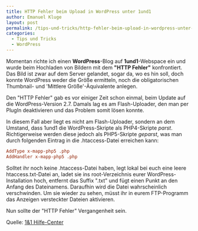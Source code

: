 ```yaml
---
title: HTTP Fehler beim Upload in WordPress unter 1und1
author: Emanuel Kluge
layout: post
permalink: /tips-und-tricks/http-fehler-beim-upload-in-wordpress-unter-1und1/
categories:
  - Tips und Tricks
  - WordPress
---
```


Momentan richte ich einen **WordPress**-Blog auf **1und1**-Webspace ein und wurde beim Hochladen von Bildern mit dem **"HTTP Fehler"** konfrontiert. Das Bild ist zwar auf dem Server gelandet, sogar da, wo es hin soll, doch konnte WordPress weder die Größe ermitteln, noch die obligatorischen Thumbnail- und 'Mittlere Größe'-Äquivalente anlegen.

Den "HTTP Fehler" gab es vor einiger Zeit schon einmal, beim Update auf die WordPress-Version 2.7. Damals lag es am Flash-Uploader, den man per PlugIn deaktivieren und das Problem somit lösen konnte.

In diesem Fall aber liegt es nicht am Flash-Uploader, sondern an dem Umstand, dass 1und1 die WordPress-Skripte als PHP4-Skripte *parst*. Richtigerweise werden diese jedoch als PHP5-Skripte *geparst*, was man durch folgenden Eintrag in die .htaccess-Datei erreichen kann:



```ini
AddType x-mapp-php5 .php
AddHandler x-mapp-php5 .php
```

Solltet ihr noch keine .htaccess-Datei haben, legt lokal bei euch eine leere htaccess.txt-Datei an, ladet sie ins root-Verzeichnis eurer WordPress-Installation hoch, entfernt das Suffix ".txt" und fügt einen Punkt an den Anfang des Dateinamens. Daraufhin wird die Datei wahrscheinlich verschwinden. Um sie wieder zu sehen, müsst ihr in eurem FTP-Programm das Anzeigen versteckter Dateien aktivieren.

Nun sollte der "HTTP Fehler" Vergangenheit sein.

Quelle: [1&1 Hilfe-Center](http://hilfe-center.1und1.de/hosting/scripte_datenbanken/php/18.html)
